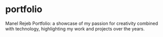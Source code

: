 # portfolio
Manel Rejeb Portfolio: a showcase of my passion for creativity combined with technology, highlighting my work and projects over the years.
